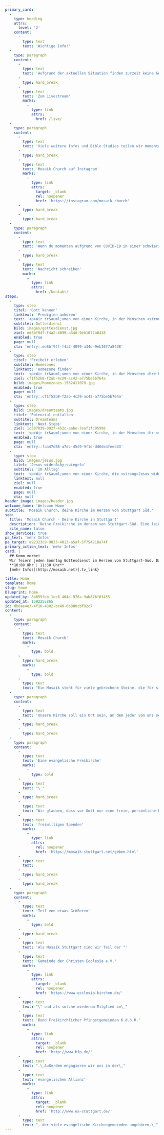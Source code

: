 ```yaml
---
primary_card:
  -
    type: heading
    attrs:
      level: '2'
    content:
      -
        type: text
        text: 'Wichtige Info!'
  -
    type: paragraph
    content:
      -
        type: text
        text: 'Aufgrund der aktuellen Situation finden zurzeit keine Gottesdienste in der Römerstraße statt. Stattdessen bringen wir den Gottesdienst in dein Wohnzimmer. Um 11 Uhr wollen wir gemeinsam per Livestream feiern.'
      -
        type: hard_break
      -
        type: text
        text: 'Zum Livestream'
        marks:
          -
            type: link
            attrs:
              href: /live/
  -
    type: paragraph
    content:
      -
        type: text
        text: 'Viele weitere Infos und Bible Studies teilen wir momentan über Instagram.'
      -
        type: hard_break
      -
        type: text
        text: 'Mosaik Church auf Instagram'
        marks:
          -
            type: link
            attrs:
              target: _blank
              rel: noopener
              href: 'https://instagram.com/mosaik_church'
      -
        type: hard_break
      -
        type: hard_break
  -
    type: paragraph
    content:
      -
        type: text
        text: 'Wenn du momentan aufgrund von COVID-19 in einer schwierigen Situation steckst und Hilfe brauchst, schreib uns einfach eine E-Mail. Wir werden sehen, wie wir dir helfen können.'
      -
        type: hard_break
      -
        type: text
        text: 'Nachricht schreiben'
        marks:
          -
            type: link
            attrs:
              href: /kontakt/
steps:
  -
    type: step
    titel: 'Gott kennen'
    linktext: 'Predigten anhören'
    text: '<p>Wir tr&auml;umen von einer Kirche, in der Menschen <strong>Gott kennen</strong> und in intensiver Beziehung zu ihm stehen!</p>'
    subtitel: Gottesdienst
    bild: images/gottesdienst.jpg
    ziel: ed8bf94f-f4a2-4099-a34d-9eb1077a8438
    enabled: true
    page: null
    cta: 'entry::ed8bf94f-f4a2-4099-a34d-9eb1077a8438'
  -
    type: step
    titel: 'Freiheit erleben'
    subtitel: Homezones
    linktext: 'Homezone finden'
    text: '<p>Wir tr&auml;umen von einer Kirche, in der Menschen ihre Einzigartigkeit erkennen und echte <strong>Freiheit erleben</strong>.</p>'
    ziel: cf1f52b8-f2ab-4c29-ac42-a775be5b764a
    bild: images/homezones-1562411070.jpg
    enabled: true
    page: null
    cta: 'entry::cf1f52b8-f2ab-4c29-ac42-a775be5b764a'
  -
    type: step
    bild: images/dreamteams.jpg
    titel: 'Potenzial entfalten'
    subtitel: Dreamteams
    linktext: 'Next Steps'
    ziel: 1c507839-092f-452c-aabe-7eaf1fc95998
    text: '<p>Wir tr&auml;umen von einer Kirche, in der Menschen ihr <strong>Potenzial entfalten</strong>, um gemeinsam an etwas Gewaltigem zu bauen!</p>'
    enabled: true
    page: null
    cta: 'entry::faa47d88-a7dc-45d9-9f1d-d46deafeed43'
  -
    type: step
    bild: images/jesus.jpg
    titel: 'Jesus wider&shy;spiegeln'
    subtitel: 'Im Alltag'
    text: '<p>Wir tr&auml;umen von einer Kirche, die <strong>Jesus widerspiegelt</strong> und seine Liebe in die Mitte der Gesellschaft tr&auml;gt.</p>'
    linktext: null
    ziel: null
    enabled: true
    page: null
    cta: null
header_image: images/header.jpg
welcome_home: 'Welcome Home'
subtitle: 'Mosaik Church, deine Kirche im Herzen von Stuttgart Süd.'
seo:
  title: 'Mosaik Church - Deine Kirche in Stuttgart'
  description: 'Deine Freikirche im Herzen von Stuttgart-Süd. Eine leidenschaftliche & menschenorientierte Gemeinde mit vielen jungen Erwachsenen, voller Liebe für Jesus!'
  site_name: false
show_services: true
pa_text: 'mehr Infos'
pa_target: a92323c9-9033-4013-a5af-5f754218a74f
primary_action_text: 'mehr Infos'
card: |
  ## Komm vorbei
  Wir feiern jeden Sonntag Gottesdienst im Herzen von Stuttgart-Süd. Dazu gehören inspirierende LiveMusik, mitreißende Messages und starke gemeinsame Zeiten. Du bist herzlich eingeladen dabei zu sein, um mit uns zu feiern!
  **10:00 Uhr | 11:30 Uhr**
  [mehr Infos](http://mosaik.net){.tv_link}
  
title: Home
template: home
slug: home
blueprint: home
updated_by: 8b859feb-1ec6-464d-976a-9ab876f03455
updated_at: 1592255865
id: db0ae4e3-4f10-4802-bc40-0b880cbf02c7
content:
  -
    type: paragraph
    content:
      -
        type: text
        text: 'Mosaik Church'
        marks:
          -
            type: bold
      -
        type: hard_break
        marks:
          -
            type: bold
      -
        type: text
        text: "Ein Mosaik steht für viele gebrochene Steine, die für sich allein genommen nicht sonderlich ansehnlich sind - in der Summe jedoch ein wunderschönes Bild ergeben. Genau so stellen wir uns Gemeinde vor.\_"
  -
    type: paragraph
    content:
      -
        type: text
        text: 'Unsere Kirche soll ein Ort sein, an dem jeder von uns seinen Platz finden kann - trotz unterschiedlicher Herkunft, Prägung und Lebenserfahrung; trotz aller Ecken und Kanten. Ja gerade das alles ist es ja auch, was uns einzigartig und besonders macht. Jeder von uns ist ein besonderer Gedanke Gottes - er hat für jeden Menschen einen genialen Plan.'
      -
        type: hard_break
      -
        type: hard_break
  -
    type: paragraph
    content:
      -
        type: text
        text: 'Eine evangelische Freikirche'
        marks:
          -
            type: bold
      -
        type: text
        text: "\_"
      -
        type: hard_break
      -
        type: text
        text: "Wir glauben, dass vor Gott nur eine freie, persönliche Entscheidung für den Glauben und zur Nachfolge Jesu zählt. Jedes Mitglied hat sich persönlich\_und frei für die Zugehörigkeit zu unserer Gemeinde entschieden. Darüber hinaus finanziert sich unsere Gemeinde nicht durch Steuergelder, sondern rein aus\_"
      -
        type: text
        text: 'freiwilligen Spenden'
        marks:
          -
            type: link
            attrs:
              rel: noopener
              href: 'https://mosaik-stuttgart.net/geben.html'
      -
        type: text
        text: .
      -
        type: hard_break
      -
        type: hard_break
  -
    type: paragraph
    content:
      -
        type: text
        text: 'Teil von etwas Größerem'
        marks:
          -
            type: bold
      -
        type: hard_break
      -
        type: text
        text: 'Als Mosaik Stuttgart sind wir Teil der "'
      -
        type: text
        text: 'Gemeinde der Christen Ecclesia e.V.'
        marks:
          -
            type: link
            attrs:
              target: _blank
              rel: noopener
              href: 'https://www.ecclesia-kirchen.de/'
      -
        type: text
        text: "\" und als solche wiederum Mitglied im\_"
      -
        type: text
        text: 'Bund Freikirchlicher Pfingstgemeinden K.d.ö.R.'
        marks:
          -
            type: link
            attrs:
              target: _blank
              rel: noopener
              href: 'http://www.bfp.de/'
      -
        type: text
        text: ".\_Außerdem engagieren wir uns in der\_"
      -
        type: text
        text: 'evangelischen Allianz'
        marks:
          -
            type: link
            attrs:
              target: _blank
              rel: noopener
              href: 'http://www.ea-stuttgart.de/'
      -
        type: text
        text: ", der viele evangelische Kirchengemeinden angehören.\_"
---
```

